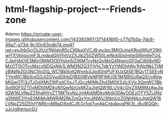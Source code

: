 # html-flagship-project---Friends-zone

#demo
https://private-user-images.githubusercontent.com/143392997/371441695-c77d7b5a-7dc6-48a7-a73d-9c30c63cdb74.mp4?jwt=eyJhbGciOiJIUzI1NiIsInR5cCI6IkpXVCJ9.eyJpc3MiOiJnaXRodWIuY29tIiwiYXVkIjoicmF3LmdpdGh1YnVzZXJjb250ZW50LmNvbSIsImtleSI6ImtleTUiLCJleHAiOjE3Mjc0MjM3ODYsIm5iZiI6MTcyNzQyMzQ4NiwicGF0aCI6Ii8xNDMzOTI5OTcvMzcxNDQxNjk1LWM3N2Q3YjVhLTdkYzYtNDhhNy1hNzNkLTljMzBjNjNjZGI3NC5tcDQ_WC1BbXotQWxnb3JpdGhtPUFXUzQtSE1BQy1TSEEyNTYmWC1BbXotQ3JlZGVudGlhbD1BS0lBVkNPRFlMU0E1M1BRSzRaQSUyRjIwMjQwOTI3JTJGdXMtZWFzdC0xJTJGczMlMkZhd3M0X3JlcXVlc3QmWC1BbXotRGF0ZT0yMDI0MDkyN1QwNzUxMjZaJlgtQW16LUV4cGlyZXM9MzAwJlgtQW16LVNpZ25hdHVyZT1lMTkyNzJmMjdiMDkyMjdiODAyODEzOTY5ZjJjNzg3NWE3YmE0MjMyMWRjM2RkZmQxYmJiNWU3NmUzZGNhNjkzJlgtQW16LVNpZ25lZEhlYWRlcnM9aG9zdCJ9.Gr5gl7unAkCnb4pugPRj3t_j8uWQQh-uJrJg9gmun2U
